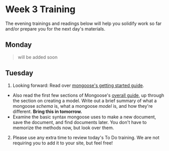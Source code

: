 # Week 3 Training 

The evening trainings and readings below will help you solidify work so far and/or prepare you for the next day's materials. 

## Monday

> will be added soon

## Tuesday

1. Looking forward: Read over [mongoose's getting started guide](http://mongoosejs.com/docs/).
  * Also read the first few sections of Mongoose's [overall guide](http://mongoosejs.com/docs/guide.html), up through the section on creating a model. Write out a brief summary of what a mongoose _schema_ is, what a mongoose _model_ is, and how they're different. **Bring this in tomorrow.**  
  * Examine the basic syntax mongoose uses to make a new document, save the document, and find documents later.  You don't have to memorize the methods now, but look over them. 

2. Please use any extra time to review today's To Do training. We are not requiring you to add it to your site, but feel free! 

